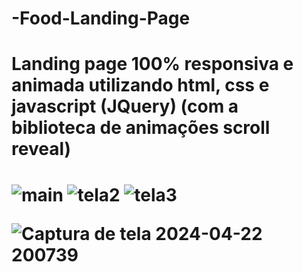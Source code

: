 # -Food-Landing-Page
<h1>Landing page 100% responsiva e animada utilizando html, css e javascript (JQuery) (com a biblioteca de animações scroll reveal)<h1/>
  
![main](https://github.com/thiagosctto/-Food-Landing-Page/assets/104689440/af9bc313-4111-4fc6-9a34-697bb89fd1eb)
![tela2](https://github.com/thiagosctto/-Food-Landing-Page/assets/104689440/72b1dc48-a347-4a91-a682-43ba3cdbd343)
![tela3](https://github.com/thiagosctto/-Food-Landing-Page/assets/104689440/23cdfd77-cf51-4d9d-96c3-89e92d878cfa)

![Captura de tela 2024-04-22 200739](https://github.com/thiagosctto/-Food-Landing-Page/assets/104689440/66b33169-5a5a-4244-a024-c5fbd20d5611)

